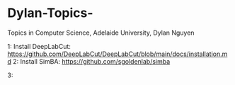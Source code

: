 # Dylan-Topics-
Topics in Computer Science, Adelaide University, Dylan Nguyen

1: Install DeepLabCut: https://github.com/DeepLabCut/DeepLabCut/blob/main/docs/installation.md
2: Install SimBA: https://github.com/sgoldenlab/simba

3: 
